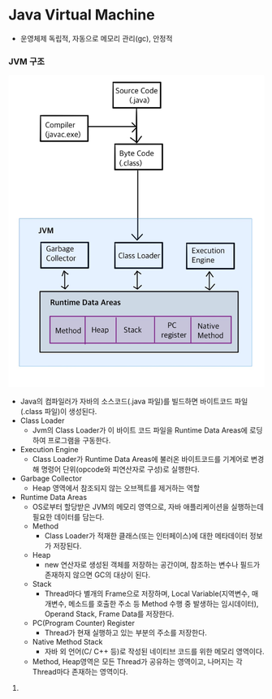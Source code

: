 # Java Virtual Machine

- 운영체제 독립적, 자동으로 메모리 관리(gc), 안정적

### JVM 구조

![](../../img/jvm구조.jpg)

- Java의 컴파일러가 자바의 소스코드(.java 파일)를 빌드하면 바이트코드 파일(.class 파일)이 생성된다.
- Class Loader
  - Jvm의 Class Loader가 이 바이트 코드 파일을 Runtime Data Areas에 로딩하여 프로그램을 구동한다.
- Execution Engine
  - Class Loader가 Runtime Data Areas에 불러온 바이트코드를 기계어로 변경해 명령어 단위(opcode와 피연산자로 구성)로 실행한다.
- Garbage Collector
  - Heap 영역에서 참조되지 않는 오브젝트를 제거하는 역할
- Runtime Data Areas
  - OS로부터 할당받은 JVM의 메모리 영역으로, 자바 애플리케이션을 실행하는데 필요한 데이터를 담는다.
  - Method
    - Class Loader가 적재한 클래스(또는 인터페이스)에 대한 메타데이터 정보가 저장된다.
  - Heap
    - new 연산자로 생성된 객체를 저장하는 공간이며, 참조하는 변수나 필드가 존재하지 않으면 GC의 대상이 된다.
  - Stack
    - Thread마다 별개의 Frame으로 저장하며, Local Variable(지역변수, 매개변수, 메소드를 호출한 주소 등 Method 수행 중 발생하는 임시데이터), Operand Stack, Frame Data를 저장한다. 
  - PC(Program Counter) Register
    - Thread가 현재 실행하고 있는 부분의 주소를 저장한다.
  - Native Method Stack
    - 자바 외 언어(C/ C++ 등)로 작성된 네이티브 코드를 위한 메모리 영역이다. 
  - Method, Heap영역은 모든 Thread가 공유하는 영역이고, 나머지는 각 Thread마다 존재하는 영역이다.



1. 




































